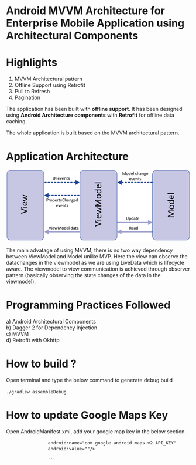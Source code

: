 # Android MVVM Architecture for Enterprise Mobile Application using Architectural Components

# Highlights

1. MVVM Architectural pattern
2. Offline Support using Retrofit
3. Pull to Refresh
4. Pagination



The application has been built with **offline support**. It has been designed using **Android Architecture components** with **Retrofit** for offline data caching.

The whole application is built based on the MVVM architectural pattern.

# Application Architecture
<img src="/screenshots/arch.png"  alt="Home"/>

The main advatage of using MVVM, there is no two way dependency between ViewModel and Model unlike MVP. Here the view can observe the datachanges in the viewmodel as we are using LiveData which is lifecycle aware. The viewmodel to view communication is achieved through observer pattern (basically observing the state changes of the data in the viewmodel).


# Programming Practices Followed
a) Android Architectural Components <br/>
b) Dagger 2 for Dependency Injection <br/>
c) MVVM <br/>
d) Retrofit with Okhttp <br/>

# How to build ?

Open terminal and type the below command to generate debug build <br/>

``` ./gradlew assembleDebug ```

# How to update Google Maps Key

Open AndroidManifest.xml, add your google map key in the below section.

``` <meta-data
                android:name="com.google.android.maps.v2.API_KEY"
                android:value=""/>
                
                ```
